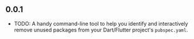 ## 0.0.1

* TODO: A handy command-line tool to help you identify and interactively remove unused packages from your Dart/Flutter project's `pubspec.yaml`.

